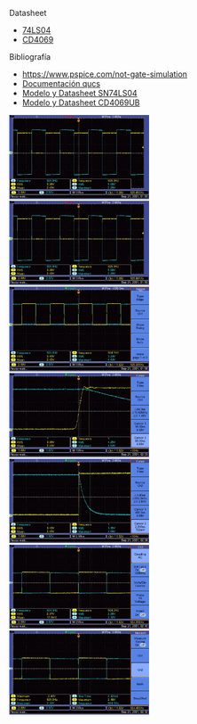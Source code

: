 

Datasheet
- [74LS04](Digital-UN-2023_2/labtec/cd4069ub.pdf) 
- [CD4069](Digital-UN-2023_2/labtec/sn74ls04.pdf)  

Bibliografía
- https://www.pspice.com/not-gate-simulation
- [Documentación qucs](https://qucs.sourceforge.net/docs.html)
- [Modelo y Datasheet SN74LS04](https://www.ti.com/product/SN74LS04)
- [Modelo y Datasheet CD4069UB](https://www.ti.com/product/CD4069UB?keyMatch=&tisearch=search-everything)

<img src="https://github.com/alpachonr/Digital-UN-2023_2/blob/main/labtec/imagenes/TEK0000.JPG" height="50%" width="50%" >
<img src="https://github.com/alpachonr/Digital-UN-2023_2/blob/main/labtec/imagenes/TEK0001.JPG" height="50%" width="50%" >
<img src="https://github.com/alpachonr/Digital-UN-2023_2/blob/main/labtec/imagenes/TEK0002.JPG" height="50%" width="50%" >
<img src="https://github.com/alpachonr/Digital-UN-2023_2/blob/main/labtec/imagenes/TEK0003.JPG" height="50%" width="50%" >
<img src="https://github.com/alpachonr/Digital-UN-2023_2/blob/main/labtec/imagenes/TEK0004.JPG" height="50%" width="50%" >
<img src="https://github.com/alpachonr/Digital-UN-2023_2/blob/main/labtec/imagenes/TEK0005.JPG" height="50%" width="50%" >
<img src="https://github.com/alpachonr/Digital-UN-2023_2/blob/main/labtec/imagenes/TEK0006.JPG" height="50%" width="50%" >
